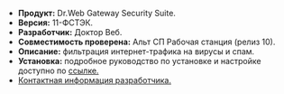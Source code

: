 * **Продукт:** Dr.Web Gateway Security Suite.
* **Версия:** 11-ФСТЭК.
* **Разработчик:** Доктор Веб.
* **Совместимость проверена:** Альт СП Рабочая станция (релиз 10).
* **Описание:**
фильтрация интернет-трафика на вирусы и спам.
* **Установка:**
подробное руководство по установке и настройке доступно по [ссылке.](https://download.geo.drweb.com/pub/drweb/unix/gateway/11.1/documentation/html/ru/index.html?install_uninstall.htm)
* [Контактная информация разработчика.](https://www.drweb.ru/)
